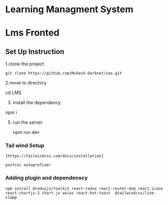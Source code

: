 # Learning Managment System

# Lms Fronted



## Set Up Instruction
 1.clone the project

```
git clone https://github.com/Mukesh-Darknet/Lms.git

```

2.move to directory

  cd LMS


3. install the dependency

  npm i

5. run the server

   npm run dev 



### Tail wind Setup
```
[https://tailwindcss.com/docs/installation]

postcss autoprefixer

```



### Adding plugin and dependenscy

```
npm install @reduxjs/toolkit react-redux react-router-dom react-icons react-chartjs-2 chart.js axios react-hot-toast  @tailwindcss/line-clamp   
```



